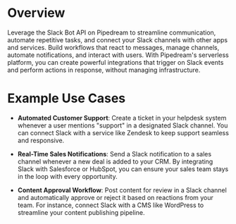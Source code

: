 # Overview

Leverage the Slack Bot API on Pipedream to streamline communication, automate repetitive tasks, and connect your Slack channels with other apps and services. Build workflows that react to messages, manage channels, automate notifications, and interact with users. With Pipedream's serverless platform, you can create powerful integrations that trigger on Slack events and perform actions in response, without managing infrastructure.

# Example Use Cases

- **Automated Customer Support**: Create a ticket in your helpdesk system whenever a user mentions "support" in a designated Slack channel. You can connect Slack with a service like Zendesk to keep support seamless and responsive.

- **Real-Time Sales Notifications**: Send a Slack notification to a sales channel whenever a new deal is added to your CRM. By integrating Slack with Salesforce or HubSpot, you can ensure your sales team stays in the loop with every opportunity.

- **Content Approval Workflow**: Post content for review in a Slack channel and automatically approve or reject it based on reactions from your team. For instance, connect Slack with a CMS like WordPress to streamline your content publishing pipeline.
